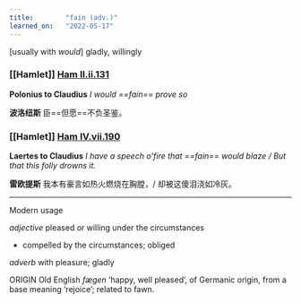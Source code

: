 ```yaml
---
title:        "fain (adv.)"
learned_on:   "2022-05-17"
---
```


\[usually with *would*\] gladly, willingly

### [[Hamlet]] [Ham II.ii.131](https://www.shakespeareswords.com/Public/Play.aspx?Act=2&Scene=2&WorkId=2#116392) 

**Polonius to Claudius** *I would ==fain== prove so*

**波洛纽斯** 臣==但愿==不负圣鉴。

### [[Hamlet]] [Ham IV.vii.190](https://www.shakespeareswords.com/Public/Play.aspx?Act=4&Scene=7&WorkId=2#119241) 

**Laertes to Claudius** *I have a speech o'fire that ==fain== would blaze / But that this folly drowns it.*

**雷欧提斯** 我本有豪言如热火燃烧在胸膛，/ 却被这傻泪浇如冷灰。

-----

Modern usage

*adjective* pleased or willing under the circumstances

- compelled by the circumstances; obliged

*adverb* with pleasure; gladly

ORIGIN Old English *fægen* ‘happy, well pleased’, of Germanic origin, from a base meaning ‘rejoice’; related to fawn.